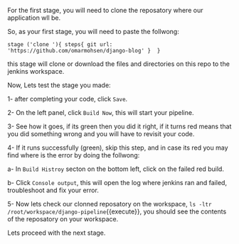 For the first stage, you will need to clone the reposatory where our application wll be.

So, as your first stage, you will need to paste the follwong:

`
		stage ('clone '){
			steps{
				git url: 'https://github.com/omarmohsen/django-blog'
			} 
		}
`

this stage will clone or download the files and directories on this repo to the jenkins workspace.


Now, Lets test the stage you made:

1- after completing your code, click `Save`.

2- On the left panel, click `Build Now`, this will start your pipeline.

3- See how it goes, if its green then you did it right, if it turns red means that you did something wrong and you will have to revisit your code.

4- If it runs successfully (green), skip this step, and in case its red you may find where is the error by doing the follwong:

a- In `Build Histroy` secton on the bottom left, click on the failed red build.

b- Click `Console output`, this will open the log where jenkins ran and failed, troubleshoot and fix your error.

5- Now lets check our clonned reposatory on the workspace, `ls -ltr /root/workspace/django-pipeline`{{execute}}, you should see the contents of the reposatory on your workspace.

Lets proceed with the next stage.
